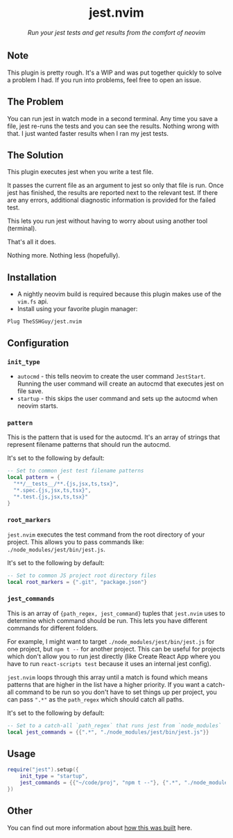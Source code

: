 <div align="center">

# jest.nvim

###### Run your jest tests and get results from the comfort of neovim

</div>

## Note

This plugin is pretty rough. It's a WIP and was put together quickly to solve a problem I had. If you run into problems, feel free to open an issue.

## The Problem

You can run jest in watch mode in a second terminal. Any time you save a file, jest re-runs the tests and you can see the results. Nothing wrong with that. I just wanted faster results when I ran my jest tests.

## The Solution

This plugin executes jest when you write a test file.

It passes the current file as an argument to jest so only that file is run. Once jest has finished, the results are reported next to the relevant test. If there are any errors, additional diagnostic information is provided for the failed test.

This lets you run jest without having to worry about using another tool (terminal).

That's all it does.

Nothing more. Nothing less (hopefully).

## Installation

- A nightly neovim build is required because this plugin makes use of the `vim.fs` api.
- Install using your favorite plugin manager:

```vim
Plug TheSSHGuy/jest.nvim
```

## Configuration

### `init_type`

- `autocmd` - this tells neovim to create the user command `JestStart`. Running the user command will create an autocmd that executes jest on file save.
- `startup` - this skips the user command and sets up the autocmd when neovim starts.

### `pattern`

This is the pattern that is used for the autocmd. It's an array of strings that represent filename patterns that should run the autocmd.

It's set to the following by default:

```lua
-- Set to common jest test filename patterns
local pattern = {
  "**/__tests__/**.{js,jsx,ts,tsx}",
  "*.spec.{js,jsx,ts,tsx}",
  "*.test.{js,jsx,ts,tsx}"
}
```

### `root_markers`

`jest.nvim` executes the test command from the root directory of your project. This allows you to pass commands like: `./node_modules/jest/bin/jest.js`.

It's set to the following by default:

```lua
-- Set to common JS project root directory files
local root_markers = {".git", "package.json"}
```

### `jest_commands`

This is an array of `{path_regex, jest_command}` tuples that `jest.nvim` uses to determine which command should be run. This lets you have different commands for different folders.

For example, I might want to target `./node_modules/jest/bin/jest.js` for one project, but `npm t --` for another project. This can be useful for projects which don't allow you to run jest directly (like Create React App where you have to run `react-scripts test` because it uses an internal jest config).

`jest.nvim` loops through this array until a match is found which means patterns that are higher in the list have a higher priority. If you want a catch-all command to be run so you don't have to set things up per project, you can pass `".*"` as the `path_regex` which should catch all paths.

It's set to the following by default:

```lua
-- Set to a catch-all `path_regex` that runs jest from `node_modules`
local jest_commands = {{".*", "./node_modules/jest/bin/jest.js"}}
```

## Usage

```lua
require("jest").setup({
    init_type = "startup",
    jest_commands = {{"~/code/proj", "npm t --"}, {".*", "./node_modules/jest/bin/jest.js"}}
})
```

## Other

You can find out more information about [how this was built](https://blog.thesshguy.com/jest-nvim-a-neovim-plugin) here.
